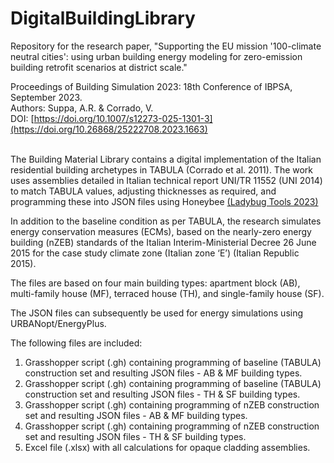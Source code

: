# DigitalBuildingLibrary
Repository for the research paper, "Supporting the EU mission '100-climate neutral cities': using urban building energy modeling for zero-emission building retrofit scenarios at district scale." <br />

Proceedings of Building Simulation 2023: 18th Conference of IBPSA, September 2023. <br />
Authors: Suppa, A.R. & Corrado, V. <br />
DOI: [https://doi.org/10.1007/s12273-025-1301-3](https://doi.org/10.26868/25222708.2023.1663)
<br />
<br />

The Building Material Library contains a digital implementation of the Italian residential building archetypes in TABULA (Corrado et al. 2011). The work uses assemblies detailed in Italian technical report UNI/TR 11552 (UNI 2014) to match TABULA values, adjusting thicknesses as required, and programming these into JSON files using Honeybee [(Ladybug Tools 2023)](https://www.ladybug.tools/)
<br />

In addition to the baseline condition as per TABULA, the research simulates energy conservation measures (ECMs), based on the nearly-zero energy building (nZEB) standards of the Italian Interim-Ministerial Decree 26
June 2015 for the case study climate zone (Italian zone ‘E’) (Italian Republic 2015).
<br />

The files are based on four main building types: apartment block (AB), multi-family house (MF), terraced house (TH), and single-family house (SF).
<br />

The JSON files can subsequently be used for energy simulations using URBANopt/EnergyPlus.
<br />

The following files are included:
1. Grasshopper script (.gh) containing programming of baseline (TABULA) construction set and resulting JSON files - AB & MF building types.
2. Grasshopper script (.gh) containing programming of baseline (TABULA) construction set and resulting JSON files - TH & SF building types.
3. Grasshopper script (.gh) containing programming of nZEB construction set and resulting JSON files - AB & MF building types.
4. Grasshopper script (.gh) containing programming of nZEB construction set and resulting JSON files - TH & SF building types.
5. Excel file (.xlsx) with all calculations for opaque cladding assemblies.
